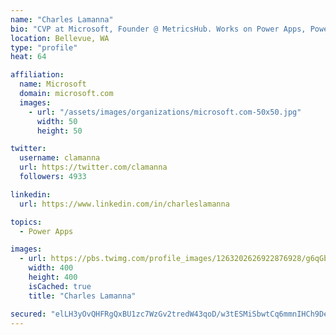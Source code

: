 ```yaml
---
name: "Charles Lamanna"
bio: "CVP at Microsoft, Founder @ MetricsHub. Works on Power Apps, Power Automate, Power Virtual Agent, Common Data Service and Dynamics 365."
location: Bellevue, WA
type: "profile"
heat: 64

affiliation:
  name: Microsoft
  domain: microsoft.com
  images:
    - url: "/assets/images/organizations/microsoft.com-50x50.jpg"
      width: 50
      height: 50

twitter:
  username: clamanna
  url: https://twitter.com/clamanna
  followers: 4933

linkedin:
  url: https://www.linkedin.com/in/charleslamanna

topics:
  - Power Apps

images:
  - url: https://pbs.twimg.com/profile_images/1263202626922876928/g6qGbHZ-_400x400.jpg
    width: 400
    height: 400
    isCached: true
    title: "Charles Lamanna"

secured: "elLH3yOvQHFRgQxBU1zc7WzGv2tredW43qoD/w3tESMiSbwtCq6mmnIHCh9DeE1eVaeOMquV7iy5cUTwQsWlejebs3k8/fOmqvEmmFIzEqnmvKlq1Kx99RmS+mV6qRo5ulDyzt3YcSHy6S25Fh8lRCdjmA1uAiGHK6ikKMBSJu+YG05FZ9XjlPuJcqFZbC/F4AT0OCTLqJAXFihdguSnHh/v5isQxW9PICqzhImyDYp5JkJjKpIz2qoeNY3QcMUW6hs17OKeUJ2mH2nDwneG5SS+lFH8hqW18pPpRQ/RbZXjacSjHwsVjIs8hO7+BNXuoRMYgonAspIi8fUgO2UYadw3n4WEfWBVBsYtGWG+K188u1a8rdkTfVeHgogr8CyA6/bPVBt9m262S14Kh1PcwTy8VxGzI0wJ6vwjXLxQTFY=;o2ARMKbMtO7P6lUGmXXgZw=="
---
```


